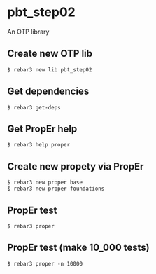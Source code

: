 pbt_step02
=====

An OTP library

Create new OTP lib
-----
    $ rebar3 new lib pbt_step02


Get dependencies
-----
    $ rebar3 get-deps


Get PropEr help
-----
    $ rebar3 help proper


Create new propety via PropEr
-----
    $ rebar3 new proper base
	$ rebar3 new proper foundations
	

PropEr test
-----
    $ rebar3 proper


PropEr test (make 10_000 tests)
-----	
	$ rebar3 proper -n 10000